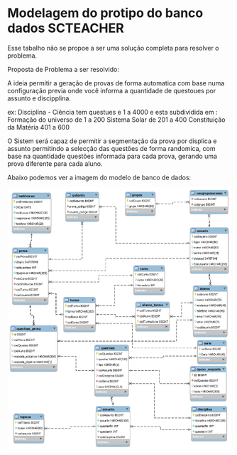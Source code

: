 # Modelagem do protipo do banco dados SCTEACHER

Esse tabalho não se propoe a ser uma solução completa para resolver o problema.

Proposta de Problema a ser resolvido:

A ideia permitir a geração de provas de forma automatica com base numa configuração previa 
onde você informa a quantidade de questoues por assunto e discipplina.

ex: Disciplina - Ciência tem questues e 1 a 4000
e esta subdividida em :
	Formação do universo de 1 a 200
	Sistema Solar de  201 a 400
	Constituição da Matéria 401 a 600

O Sistem será capaz de permitir a segmentação da prova por displica e assunto permitindo 
a selecção das questões de forma randomica, com base na quantidade questões informada para cada prova, gerando uma prova diferente para cada aluno.

Abaixo podemos ver a imagem do modelo de banco de dados:

<img src =ModeloSCTeacher.png />
